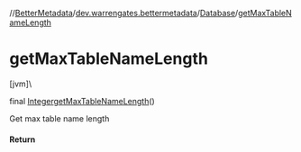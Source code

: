 //[BetterMetadata](../../../index.md)/[dev.warrengates.bettermetadata](../index.md)/[Database](index.md)/[getMaxTableNameLength](get-max-table-name-length.md)

# getMaxTableNameLength

[jvm]\

final [Integer](https://docs.oracle.com/javase/8/docs/api/java/lang/Integer.html)[getMaxTableNameLength](get-max-table-name-length.md)()

Get max table name length

#### Return
